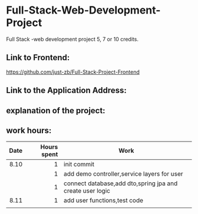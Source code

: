 # Full-Stack-Web-Development-Project

Full Stack -web development project 5, 7 or 10 credits.

## Link to Frontend:

https://github.com/just-zb/Full-Stack-Project-Frontend

## Link to the Application Address:

## explanation of the project:

## work hours:

| Date | Hours spent | Work                                                      |
|-----:|------------:|-----------------------------------------------------------|
| 8.10 |           1 | init commit                                               |
|      |           1 | add demo controller,service layers for user               |
|      |           1 | connect database,add dto,spring jpa and create user logic |
| 8.11 |           1 | add user functions,test code                              |
|      |             |                                                           |
